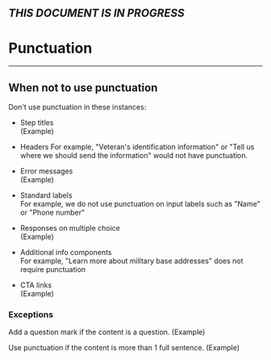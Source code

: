 ## _THIS DOCUMENT IS IN PROGRESS_

# Punctuation   

---   
## When not to use punctuation   
Don't use punctuation in these instances:
* Step titles   
(Example)

* Headers
For example, "Veteran's identification information" or "Tell us where we should send the information" would not have punctuation.

* Error messages   
(Example)

* Standard labels   
For example, we do not use punctuation on input labels such as "Name" or "Phone number"

* Responses on multiple choice   
(Example)

* Additional info components   
For example, "Learn more about military base addresses" does not require punctuation

* CTA links   
(Example)   

### Exceptions

Add a question mark if the content is a question. 
(Example)

Use punctuation if the content is more than 1 full sentence. 
(Example)

